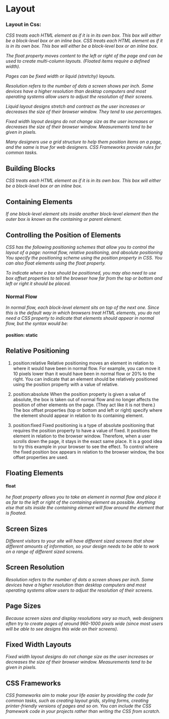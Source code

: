 # Layout

### Layout in Css:

*CSS treats each HTML element as if it is in its own box. This box will either be a block-level box or an inline box. CSS treats each HTML element as if it is in its own box. This box will either be a block-level box or an inline box.*

*The float property moves content to the left or right of the page and can be used to create multi-column layouts. (Floated items require a defined width).*

*Pages can be fixed width or liquid (stretchy) layouts.*

*Resolution refers to the number of dots a screen shows per inch. Some devices have a higher resolution than desktop computers and most operating systems allow users to adjust the resolution of their screens.*

*Liquid layout designs stretch and contract as the user increases or decreases the size of their browser window. They tend to use percentages.*

*Fixed width layout designs do not change size as the user increases or decreases the size of their browser window. Measurements tend to be given in pixels.*

*Many designers use a grid structure to help them position items on a page, and the same is true for web designers.
CSS Frameworks provide rules for common tasks.*

## Building Blocks

*CSS treats each HTML element as if it is in its own box. This box will either be a block-level box or an inline box.*

## Containing Elements

*If one block-level element sits inside another block-level element then the outer box is known as the containing or parent element.*

## Controlling the Position of Elements

*CSS has the following positioning schemes that allow you to control the layout of a page: normal flow, relative positioning, and absolute positioning You specify the positioning scheme using the position property in CSS. You can also float elements using the float property.*

*To indicate where a box should be positioned, you may also need to use box offset properties to tell the browser how far from the top or bottom and left or right it should be placed.*

### Normal Flow

*In normal flow, each block-level element sits on top of the next one. Since this is the default way in which browsers treat HTML elements, you do not need a CSS property to indicate that elements should appear in normal flow, but the syntax would be:*

#### position: static

## Relative Positioning

1. position:relative Relative positioning moves an element in relation to where it would have been in normal flow. For example, you can move it 10 pixels lower than it would have been in normal flow or 20% to the right. You can indicate that an element should be relatively positioned using the position property with a value of relative.

2. position:absolute When the position property is given a value of absolute, the box is taken out of normal flow and no longer affects the position of other elements on the page. (They act like it is not there.) The box offset properties (top or bottom and left or right) specify where the element should appear in relation to its containing element.

3. position:fixed Fixed positioning is a type of absolute positioning that requires the position property to have a value of fixed. It positions the element in relation to the browser window. Therefore, when a user scrolls down the page, it stays in the exact same place. It is a good idea to try this example in your browser to see the effect. To control where the fixed position box appears in relation to the browser window, the box offset properties are used.

## Floating Elements

#### float

*he float property allows you to take an element in normal flow and place it as far to the left or right of the containing element as possible. Anything else that sits inside the containing element will flow around the element that is floated.*

## Screen Sizes

*Different visitors to your site will have different sized screens that show different amounts of information, so your design needs to be able to work on a range of different sized screens.*

## Screen Resolution

*Resolution refers to the number of dots a screen shows per inch. Some devices have a higher resolution than desktop computers and most operating systems allow users to adjust the resolution of their screens.*

## Page Sizes

*Because screen sizes and display resolutions vary so much, web designers often try to create pages of around 960-1000 pixels wide (since most users will be able to see designs this wide on their screens).*

## Fixed Width Layouts

*Fixed width layout designs do not change size as the user increases or decreases the size of their browser window. Measurements tend to be given in pixels.*

## CSS Frameworks

*CSS frameworks aim to make your life easier by providing the code for common tasks, such as creating layout grids, styling forms, creating printer-friendly versions of pages and so on. You can include the CSS framework code in your projects rather than writing the CSS from scratch.*
